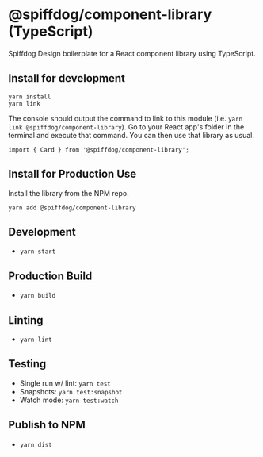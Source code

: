 # @spiffdog/component-library (TypeScript)
Spiffdog Design boilerplate for a React component library using TypeScript.

## Install for development
```
yarn install
yarn link
```
The console should output the command to link to this module (i.e. `yarn link @spiffdog/component-library`).  Go to your React app's folder in the terminal and execute that command.  You can then use that library as usual.
```
import { Card } from '@spiffdog/component-library';
```

## Install for Production Use
Install the library from the NPM repo.
```
yarn add @spiffdog/component-library
```

## Development
* `yarn start`

## Production Build
* `yarn build`

## Linting
* `yarn lint`

## Testing
* Single run w/ lint: `yarn test`
* Snapshots: `yarn test:snapshot`
* Watch mode: `yarn test:watch`

## Publish to NPM
* `yarn dist`
